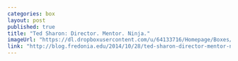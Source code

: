 ```yaml
---
categories: box
layout: post
published: true
title: "Ted Sharon: Director. Mentor. Ninja."
imageUrl: "https://dl.dropboxusercontent.com/u/64133716/Homepage/Boxes/ted-sharon.jpg"
link: "http://blog.fredonia.edu/2014/10/28/ted-sharon-director-mentor-ninja/"
---
```



